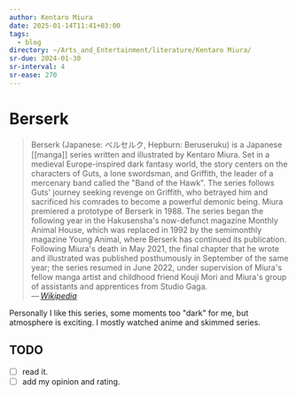 ```yaml
---
author: Kentaro Miura
date: 2025-01-14T11:41+03:00
tags:
  - blog
directory: ~/Arts_and_Entertainment/literature/Kentaro Miura/
sr-due: 2024-01-30
sr-interval: 4
sr-ease: 270
---
```


# Berserk

> Berserk (Japanese: ベルセルク, Hepburn: Beruseruku) is a Japanese [[manga]]
> series written and illustrated by Kentaro Miura. Set in a medieval
> Europe-inspired dark fantasy world, the story centers on the characters of
> Guts, a lone swordsman, and Griffith, the leader of a mercenary band called
> the "Band of the Hawk". The series follows Guts' journey seeking revenge on
> Griffith, who betrayed him and sacrificed his comrades to become a powerful
> demonic being. Miura premiered a prototype of Berserk in 1988. The series
> began the following year in the Hakusensha's now-defunct magazine Monthly
> Animal House, which was replaced in 1992 by the semimonthly magazine Young
> Animal, where Berserk has continued its publication. Following Miura's death
> in May 2021, the final chapter that he wrote and illustrated was published
> posthumously in September of the same year; the series resumed in June 2022,
> under supervision of Miura's fellow manga artist and childhood friend Kouji
> Mori and Miura's group of assistants and apprentices from Studio Gaga.\
> — <cite>[Wikipedia](https://en.wikipedia.org/wiki/Berserk_(manga))</cite>

Personally I like this series, some moments too "dark" for me, but atmosphere is
exciting. I mostly watched anime and skimmed series.

## TODO

- [ ] read it.
- [ ] add my opinion and rating.
